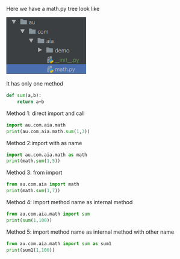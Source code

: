 Here we have a math.py tree look like

![Tree](packageTree.PNG?raw=true "Tree")

It has only one method
```python
def sum(a,b):
    return a+b
```

Method 1: direct import and call
```python
import au.com.aia.math
print(au.com.aia.math.sum(1,3))
```
Method 2:import with as name
```python
import au.com.aia.math as math
print(math.sum(1,5))
```
Method 3: from import
```python
from au.com.aia import math
print(math.sum(1,7))
```
Method 4: import method name as internal method
```python
from au.com.aia.math import sum
print(sum(1,100))
```
Method 5: import method name as internal method with other name
```python
from au.com.aia.math import sum as sum1
print(sum1(1,100))
```
